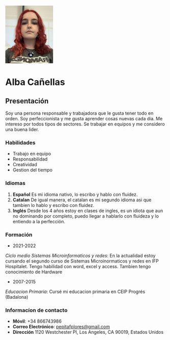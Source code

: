 
![Image](Screenshot_1.png)



# Alba Cañellas


## Presentación
Soy una persona responsable y trabajadora que le gusta tener todo en orden. Soy perfeccionista y me gusta aprender cosas nuevas cada dia. Me intereso por todos tipos de sectores. Se trabajar en equipos y me considero una buena lider.


### Habilidades
- Trabajo en equipo
- Responsabilidad
- Creatividad
- Gestion del tiempo


### Idiomas 
1. **Español** Es mi idioma nativo, lo escribo y hablo con fluidez.
2. **Catalan** De igual manera, el catalan es mi segundo idioma asi que tambien lo hablo y escribo con fluidez.
3. **Inglés** Desde los 4 años estoy en clases de ingles, es un idiota que aun no dominando por completo, puedo llegar a hablarlo con fluideza y lo entiendo a la perfección.


### Formación
- 2021-2022

_Ciclo medio Sistemas Microinformaticos y redes_:
En la actualidad estoy cursando el segundo curso de Sistemas Microinormaticos y redes en IFP Hospitalet. Tengo habilidad con word, excel y access. Tambien tengo conocimiento de Hardware

- 2007-2015

_Educacion Primaria_:
Cursé mi educacion primaria en CEIP Progrés (Badalona)


### Informacíon de contacto
- **Móvil**: +34 866743986
- **Correo Electrónico**: pepitafplores@gmail.com
- **Dirección** 1120 Westchester Pl, Los Angeles, CA 90019, Estados Unidos
